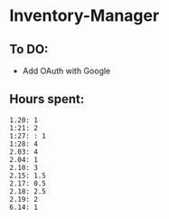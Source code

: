 # Inventory-Manager

## To DO:

- Add OAuth with Google

## Hours spent:

    1.20: 1
    1:21: 2
    1:27: : 1
    1:28: 4
    2.03: 4
    2.04: 1
    2.10: 3
    2.15: 1.5
    2.17: 0.5
    2.18: 2.5
    2.19: 2
    6.14: 1

